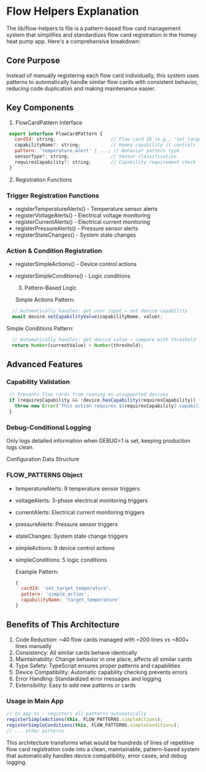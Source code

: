 # Flow Helpers Explanation

  The lib/flow-helpers.ts file is a pattern-based flow card management system that simplifies and standardizes flow card
  registration in the Homey heat pump app. Here's a comprehensive breakdown:

## Core Purpose

  Instead of manually registering each flow card individually, this system uses patterns to automatically handle similar flow cards
   with consistent behavior, reducing code duplication and making maintenance easier.

## Key Components

  1. FlowCardPattern Interface

 ```javascript
  export interface FlowCardPattern {
    cardId: string;                    // Flow card ID (e.g., 'set_target_temperature')
    capabilityName?: string;           // Homey capability it controls
    pattern: 'temperature_alert' | ...; // Behavior pattern type
    sensorType?: string;               // Sensor classification
    requiresCapability?: string;       // Capability requirement check
  }
 ```

  2. Registration Functions

### Trigger Registration Functions

- registerTemperatureAlerts() - Temperature sensor alerts
- registerVoltageAlerts() - Electrical voltage monitoring
- registerCurrentAlerts() - Electrical current monitoring
- registerPressureAlerts() - Pressure sensor alerts
- registerStateChanges() - System state changes

### Action & Condition Registration

- registerSimpleActions() - Device control actions
- registerSimpleConditions() - Logic conditions

  3. Pattern-Based Logic

  Simple Actions Pattern:

```javascript
  // Automatically handles: get user input → set device capability
  await device.setCapabilityValue(capabilityName, value);
```

  Simple Conditions Pattern:

```javascript
  // Automatically handles: get device value → compare with threshold
  return Number(currentValue) > Number(threshold);
```

## Advanced Features

### Capability Validation

 ```javascript
  // Prevents flow cards from running on unsupported devices
  if (requiresCapability && !device.hasCapability(requiresCapability)) {
    throw new Error(`This action requires ${requiresCapability} capability`);
  }
 ```

### Debug-Conditional Logging

  Only logs detailed information when DEBUG=1 is set, keeping production logs clean.

  Configuration Data Structure

### FLOW_PATTERNS Object

- temperatureAlerts: 9 temperature sensor triggers
- voltageAlerts: 3-phase electrical monitoring triggers
- currentAlerts: Electrical current monitoring triggers
- pressureAlerts: Pressure sensor triggers
- stateChanges: System state change triggers
- simpleActions: 9 device control actions
- simpleConditions: 5 logic conditions

  Example Pattern:

  ```javascript
  {
    cardId: 'set_target_temperature',
    pattern: 'simple_action',
    capabilityName: 'target_temperature'
  }
  ```

## Benefits of This Architecture

  1. Code Reduction: ~40 flow cards managed with ~200 lines vs ~800+ lines manually
  2. Consistency: All similar cards behave identically
  3. Maintainability: Change behavior in one place, affects all similar cards
  4. Type Safety: TypeScript ensures proper patterns and capabilities
  5. Device Compatibility: Automatic capability checking prevents errors
  6. Error Handling: Standardized error messages and logging
  7. Extensibility: Easy to add new patterns or cards

### Usage in Main App

  ```javascript
  // In app.ts - registers all patterns automatically
  registerSimpleActions(this, FLOW_PATTERNS.simpleActions);
  registerSimpleConditions(this, FLOW_PATTERNS.simpleConditions);
  // ... other patterns

  ```

  This architecture transforms what would be hundreds of lines of repetitive flow card registration code into a clean,
  maintainable, pattern-based system that automatically handles device compatibility, error cases, and debug logging.
